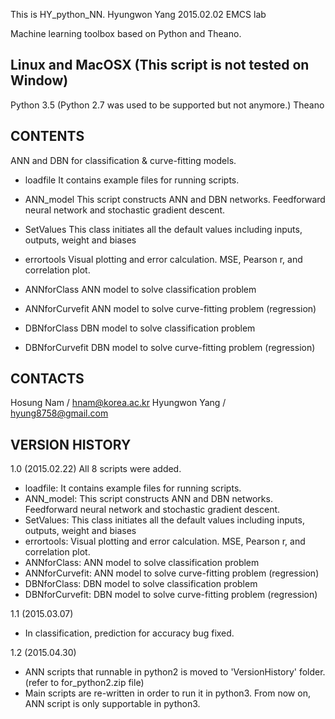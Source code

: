 This is HY_python_NN.
                                                              Hyungwon Yang
                                                                 2015.02.02
                                                                   EMCS lab

Machine learning toolbox based on Python and Theano.



Linux and MacOSX
(This script is not tested on Window)
---------------------------------------------------------------------------

Python 3.5 (Python 2.7 was used to be supported but not anymore.)
Theano



CONTENTS
---------------------------------------------------------------------------
ANN and DBN for classification & curve-fitting models.

- loadfile
 It contains example files for running scripts.

- ANN_model
 This script constructs ANN and DBN networks.
 Feedforward neural network and stochastic gradient descent.

- SetValues
 This class initiates all the default values including inputs, outputs, weight and biases

- errortools
 Visual plotting and error calculation.
 MSE, Pearson r, and correlation plot.

- ANNforClass
 ANN model to solve classification problem

- ANNforCurvefit
 ANN model to solve curve-fitting problem (regression)

 - DBNforClass
 DBN model to solve classification problem

 - DBNforCurvefit
 DBN model to solve curve-fitting problem (regression)

		
CONTACTS
---------------------------------------------------------------------------

Hosung Nam / hnam@korea.ac.kr
Hyungwon Yang / hyung8758@gmail.com

VERSION HISTORY
---------------------------------------------------------------------------
1.0 (2015.02.22)
 All 8 scripts were added. 
 - loadfile: It contains example files for running scripts.
 - ANN_model: This script constructs ANN and DBN networks. 
 Feedforward neural network and stochastic gradient descent.
 - SetValues: This class initiates all the default values including inputs, 
 outputs, weight and biases
 - errortools: Visual plotting and error calculation. 
 MSE, Pearson r, and correlation plot.
 - ANNforClass: ANN model to solve classification problem
 - ANNforCurvefit: ANN model to solve curve-fitting problem (regression)
 - DBNforClass: DBN model to solve classification problem
 - DBNforCurvefit: DBN model to solve curve-fitting problem (regression)

1.1 (2015.03.07)
 - In classification, prediction for accuracy bug fixed.

1.2 (2015.04.30)
 - ANN scripts that runnable in python2 is moved to 'VersionHistory' folder. (refer to for_python2.zip file)
 - Main scripts are re-written in order to run it in python3.
  From now on, ANN script is only supportable in python3.


